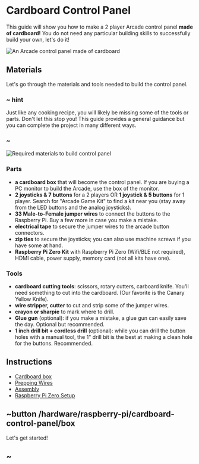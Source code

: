 # Cardboard Control Panel

This guide will show you how to make a 2 player Arcade control panel **made of cardboard!**
You do not need any particular building skills to successfully build your own, let's do it!

![An Arcade control panel made of cardboard](/static/hardware/raspberry-pi/cardboard-control-panel/controlpanel.jpg)

## Materials

Let's go through the materials and tools needed to build the control panel.

### ~ hint

Just like any cooking recipe, you will likely be missing some of the tools or parts.
Don't let this stop you! This guide provides a general guidance but you can complete the project in 
many different ways.

### ~

![Required materials to build control panel](/static/hardware/raspberry-pi/cardboard-control-panel/materials.jpg)

### Parts

* **a cardboard box** that will become the control panel. If you are buying a PC monitor to build the Arcade,
use the box of the monitor.
* **2 joysticks & 7 buttons** for a 2 players OR **1 joystick & 5 buttons** for 1 player. Search for "Arcade Game Kit" to find a kit near you (stay away from the LED buttons and the analog joysticks).
* **33 Male-to-Female jumper wires** to connect the buttons to the Raspberry Pi. Buy a few more in case you make a mistake.
* **electrical tape** to secure the jumper wires to the arcade button connectors.
* **zip ties** to secure the joysticks; you can also use machine screws if you have some at hand.
* **Raspberry Pi Zero Kit** with Raspberry Pi Zero (Wifi/BLE not required), HDMI cable, power supply, memory card (not all kits have one).

### Tools

* **cardboard cutting tools**: scissors, rotary cutters, carboard knife. You'll need something to cut into the cardboard. (Our favorite is the Canary Yellow Knife).
* **wire stripper, cutter** to cut and strip some of the jumper wires.
* **crayon or sharpie** to mark where to drill.
* **Glue gun** (optional): if you make a mistake, a glue gun can easily save the day. Optional but recommended.
* **1 inch drill bit + cordless drill** (optional): while you can drill the button holes with a manual tool, the 1" drill bit is the best at making a clean hole for the buttons. Recommended.

## Instructions

* [Cardboard box](/hardware/raspberry-pi/cardboard-control-panel/box)
* [Prepping Wires](/hardware/raspberry-pi/cardboard-control-panel/wires)
* [Assembly](/hardware/raspberry-pi/cardboard-control-panel/assembly)
* [Raspberry Pi Zero Setup](/hardware/raspberry-pi/cardboard-control-panel/wiring)

## ~button /hardware/raspberry-pi/cardboard-control-panel/box

Let's get started!

## ~
